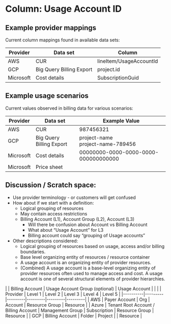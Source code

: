 # Column: Usage Account ID

## Example provider mappings 

Current column mappings found in available data sets:

| Provider  | Data set | Column |
|-----------|----------|--------|
| AWS       | CUR | lineItem/UsageAccountId |
| GCP       | Big Query Billing Export | project.id |
| Microsoft | Cost details | SubscriptionGuid |

## Example usage scenarios

Current values observed in billing data for various scenarios:

| Provider  | Data set | Example Value |
|-----------|----------|--------|
| AWS       | CUR | 987456321 |
| GCP       | Big Query Billing Export | project-name <br>project-name-789456 |
| Microsoft | Cost details | 00000000-0000-0000-0000-000000000000 |
| Microsoft | Price sheet | |

## Discussion / Scratch space:

- Use provider terminology - or customers will get confused
- How about if we start with a definition: 
  - Logical grouping of resources
  - May contain access restrictions 
  - Billing Account (L1), Account Group (L2), Account (L3)
    - Will there be confusion about Account vs Billing Account
    - What about “Usage Account” for L3
    - Billing account could say “grouping of Usage accounts”
- Other descriptions considered:
  - Logical grouping of resources based on usage, access and/or billing boundaries.
  - Base level organizing entity of resources / resource container
  - A usage account is an organizing entity of provider resources.
  - (Combined) A usage account is a base-level organizing entity of provider resources often used to manage access and cost. A usage account is one of several structural elements of provider hierarchies.


| | Billing Account | Usage Account Group (optional) | Usage Account | | |
| Provider | Level 1 | Level 2 | Level 3 | Level 4 | Level 5 |
|----------|---------|---------|---------|---------|---------|
| AWS | Payer Account | Org | Account | Resource Group | Resource |
| Azure | Tenant Root Account / Billing Account | Management Group | Subscription | Resource Group | Resource |
| GCP | Billing Account | Folder | Project | | Resource |